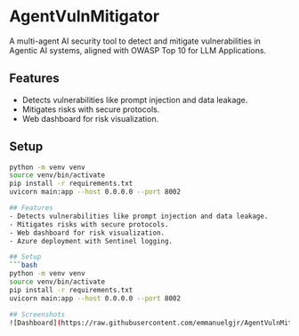 # AgentVulnMitigator
A multi-agent AI security tool to detect and mitigate vulnerabilities in Agentic AI systems, aligned with OWASP Top 10 for LLM Applications.

## Features
- Detects vulnerabilities like prompt injection and data leakage.
- Mitigates risks with secure protocols.
- Web dashboard for risk visualization.

## Setup
```bash
python -m venv venv
source venv/bin/activate
pip install -r requirements.txt
uvicorn main:app --host 0.0.0.0 --port 8002

## Features
- Detects vulnerabilities like prompt injection and data leakage.
- Mitigates risks with secure protocols.
- Web dashboard for risk visualization.
- Azure deployment with Sentinel logging.

## Setup
```bash
python -m venv venv
source venv/bin/activate
pip install -r requirements.txt
uvicorn main:app --host 0.0.0.0 --port 8002

## Screenshots
![Dashboard](https://raw.githubusercontent.com/emmanuelgjr/AgentVulnMitigator/main/screenshots/dashboard.png) 
